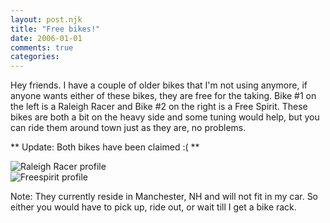 ```yaml
---
layout: post.njk
title: "Free bikes!"
date: 2006-01-01
comments: true
categories:
---
```

Hey friends. I have a couple of older bikes that I'm not using anymore, if anyone wants either of these bikes, they are free for the taking. Bike #1 on the left is a Raleigh Racer and Bike #2 on the right is a Free Spirit. These bikes are both a bit on the heavy side and some tuning would help, but you can ride them around town just as they are, no problems.

** Update: Both bikes have been claimed :( **

<div class="figure">
  <img alt="Raleigh Racer profile" src="/media/posts/free-bikes/raleigh-bike-profile.jpg" />
</div>
<div class="figure">
  <img alt="Freespirit profile" src="/media/posts/free-bikes/freespirit-bike-profile.jpg" />
</div>

Note: They currently reside in Manchester, NH and will not fit in my car. So either you would have to pick up, ride out, or wait till I get a bike rack.
